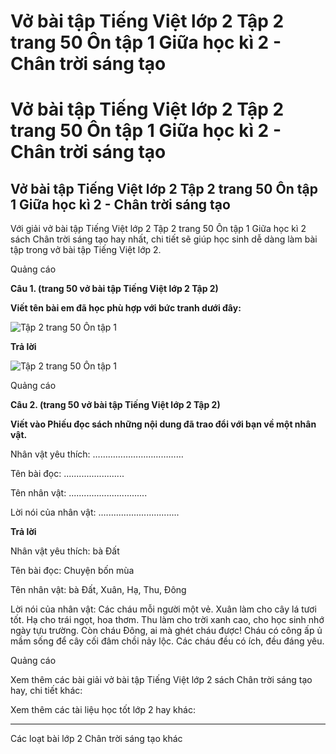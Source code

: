 # Vở bài tập Tiếng Việt lớp 2 Tập 2 trang 50 Ôn tập 1 Giữa học kì 2 - Chân trời sáng tạo

# Vở bài tập Tiếng Việt lớp 2 Tập 2 trang 50 Ôn tập 1 Giữa học kì 2 - Chân trời sáng tạo

## Vở bài tập Tiếng Việt lớp 2 Tập 2 trang 50 Ôn tập 1 Giữa học kì 2 - Chân trời sáng tạo

Với giải vở bài tập Tiếng Việt lớp 2 Tập 2 trang 50 Ôn tập 1 Giữa học kì 2 sách Chân trời sáng tạo hay nhất, chi tiết sẽ giúp học sinh dễ dàng làm bài tập trong vở bài tập Tiếng Việt lớp 2.

Quảng cáo

**Câu 1. (trang 50 vở bài tập Tiếng Việt lớp 2 Tập 2)**

**Viết tên bài em đã học phù hợp với bức tranh dưới đây:**

![Tập 2 trang 50 Ôn tập 1](https://vietjack.com/vbt-tieng-viet-2-ct/images/on-tap-1-giua-hoc-ki-2.png)

**Trả lời**

![Tập 2 trang 50 Ôn tập 1](https://vietjack.com/vbt-tieng-viet-2-ct/images/on-tap-1-1-giua-hoc-ki-2.png)

Quảng cáo

**Câu 2. (trang 50 vở bài tập Tiếng Việt lớp 2 Tập 2)**

**Viết vào Phiếu đọc sách những nội dung đã trao đổi với bạn về một nhân vật.**

Nhân vật yêu thích: ………………………………

Tên bài đọc: ........................

Tên nhân vật: ...............................

Lời nói của nhân vật: ................................

**Trả lời**

Nhân vật yêu thích: bà Đất

Tên bài đọc: Chuyện bốn mùa

Tên nhân vật: bà Đất, Xuân, Hạ, Thu, Đông

Lời nói của nhân vật: Các cháu mỗi người một vẻ. Xuân làm cho cây lá tươi tốt. Hạ cho trái ngọt, hoa thơm. Thu làm cho trời xanh cao, cho học sinh nhớ ngày tựu trường. Còn cháu Đông, ai mà ghét cháu được! Cháu có công ấp ủ mầm sống để cây cối đâm chồi nảy lộc. Các cháu đều có ích, đều đáng yêu.

Quảng cáo

Xem thêm các bài giải vở bài tập Tiếng Việt lớp 2 sách Chân trời sáng tạo hay, chi tiết khác:

Xem thêm các tài liệu học tốt lớp 2 hay khác:

* * *

Các loạt bài lớp 2 Chân trời sáng tạo khác
